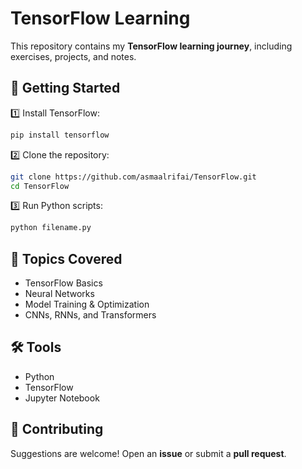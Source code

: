 # TensorFlow Learning  

This repository contains my **TensorFlow learning journey**, including exercises, projects, and notes.

## 🚀 Getting Started  

1️⃣ Install TensorFlow:  
```bash
pip install tensorflow
```

2️⃣ Clone the repository:  
```bash
git clone https://github.com/asmaalrifai/TensorFlow.git
cd TensorFlow
```

3️⃣ Run Python scripts:  
```bash
python filename.py
```

## 📌 Topics Covered  

- TensorFlow Basics  
- Neural Networks  
- Model Training & Optimization  
- CNNs, RNNs, and Transformers  

## 🛠️ Tools  

- Python  
- TensorFlow  
- Jupyter Notebook  

## 🤝 Contributing  

Suggestions are welcome! Open an **issue** or submit a **pull request**.
